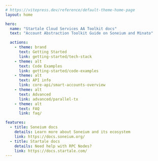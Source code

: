 ```yaml
---
# https://vitepress.dev/reference/default-theme-home-page
layout: home

hero:
  name: "Startale Cloud Services AA Toolkit docs"
  text: "Account Abstraction Toolkit Guide on Soneium and Minato"

  actions:
    - theme: brand
      text: Getting Started
      link: getting-started/tech-stack
    - theme: alt
      text: Code Examples
      link: getting-started/code-examples
    - theme: alt
      text: API info
      link: core-api/smart-accounts-overview
    - theme: alt
      text: Advanced
      link: advanced/parallel-tx
    - theme: alt
      text: FAQ
      link: faq/

features:
  - title: Soneium docs
    details: Learn more about Soneium and its ecosystem
    link: https://docs.soneium.org/
  - title: Startale docs
    details: Need help with RPC Nodes?
    link: https://docs.startale.com/
---
```

